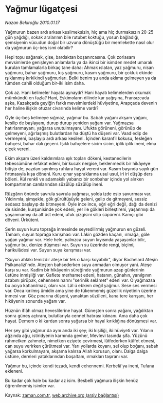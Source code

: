 # Yağmur lügatçesi

*Nazan Bekiroğlu 2010.01.17*

<tr><td class="metin" colspan="2" style="padding-top: 20px; padding-left: 5px; ">Yağmurun bazen ardı arkası kesilmeksizin, hiç ama hiç durmaksızın 20-25 gün yağdığı, sokak aralarının bile rutubet koktuğu, yosun bağladığı, şemsiyenin vücudun doğal bir uzvuna dönüştüğü bir memlekette nasıl olur da yağmurun üç-beş ismi olabilir?</td></tr><tr><td class="metin" colspan="2" style="padding-top: 20px; padding-left: 5px; "><p>Hepi topu sağanak, çise, bardaktan boşanırcasına. Çok zorlasam mevsimlerde genişleyen anlamlarla ya da ikinci bir isimden medet umarak kurulan tamlamalarla birkaç tane daha: Ahmak ıslatan, yaz yağmuru, nisan yağmuru, bahar yağmuru, kış yağmuru, kasım yağmuru, bir çokluk ekinde ışıklanmış kırkikindi yağmurları. Belki benim şu anda aklıma gelmeyen ya da tümden cahili olduğum bir-iki isim daha.
<p>Çok az. Hani kelimeler hayata aynaydı? Hani hayatı kelimelerden okumak mümkündü en fazla? Hani, Eskimoların dilinde kar yağışına, Fransızcada aşka, Kazakçada geyiğin farklı mevsimlerdeki hüviyetine, Arapçada devenin her haline ilişkin otuzar civarında kelime vardı?
<p>Öyle üç-beş kelimeye sığmaz, yağmur bu. Sabah yağanı akşam yağanı, kesilip de başlayanı, durup durup yeniden yağanı var. Yağmazsa hatırlanmayanı, yağarsa unutulmayanı. Ufukta görüneni, görünüp de gelmeyeni, ağırlaşmış bulutlardan ha düştü ha düşeni var. Vaad edip de vermeyeni, başlayıp ardı arkası kesileni. İçinden karanfil kokusu, fesleğen bahçesi, bahar dalı geçeni. Işıklı bahçelere sicim sicim, iplik iplik ineni, elma çiçek vereni.
<p>Ekim akşam üzeri kaldırımlara ışık topları dökeni, kestanecilerin tebessümüne refakat edeni, bir kucak nergise, beklenmedik bir hikâyeye bitişip de, yazdan sıyrılmış ruhlara hayat vereni var. Kasım başında sayılı gün fırtınasıyla kışa döneni. Kuru çınar yapraklarına usul usul, iri iri düşüp ders böleni. Kül renkli ve adamakıllı yabancı bir sonbahar içinde yol alırken kompartıman camlarından süzülüp süzülüp ineni.
<p>Rüzgârın önünde savrula savrula yağması, yolda izde esip savurması var. Yıldırımla, şimşekle, gök gürültüsüyle geleni, gelip de gitmeyeni, sessiz sedasız başlayıp da bitmeyeni. Öyle ince ince, eğri eğri değil, dağı da denizi de sisinde, kurşunisinde yok edeni, yer ile gökleri birleştireni, yaşanmışı da yaşanmamışı da alt üst edeni, ufuk çizgisini silip süpüreni. Kamçı gibi döveni. Ürküteni.
<p>Serin suyun kuru toprağa inmesinde seyredilirmiş yağmurun en güzeli. Tamam, suyun toprağa karışması var. Lâkin gözden kaçanı, ırmağa, göle yağan yağmur var. Hele hele, yalnızca suyun kıyısında yaşayanlar bilir, yağmur bu, denize düşmesi var. Suyun su üzerinde rengi, biçimi, harikulâdesi var. Suyun suya karışması var.
<p>"Suyun ahlâkı temizdir ateşe bir tek o karşı koyabilir", diyor Bachelard Ateşin Psikanalizi'nde. Ateşten bahsederken suyu anmadan olmuyor yani. Ateşe karşı su var. Kadim bir hikâyenin süreğinde yağmurun azap günlerinin üstüne inmişliği var. Gaflete merhamet edeni, hatanın, günahın, yanılgının azabını pirüpak, cehennem narını "serinlik selâmet" edeni var. O yağmazsa bu acıya katlanılmaz, olanı var. Lâl ü ebkem değil yağmur. Sese ses vermesi var. Onca kırılmış ümidin ama yine de tükenmemiş güzellik niyetinin üzerine inmesi var. Göz pınarına düşeni, yanaktan süzüleni, kana tere karışanı, her hikâyenin sonunda yağanı var.
<p>Hüznün iflâh olmaz heveslilerine hayat. Güneşten sonra yağanı, yağdıktan sonra güneş açtıranı, bulutlarıyla cennet hatırası kılınanı. Ama daha çok hayat. Demem o ki kardan sonra yağarsa bir hayal kırıklığına dönüşmesi var.
<p>Her şey gibi yağmur da aynı anda iki şey; iki kişiliği, iki hüviyeti var. Yılanın ağzında ağu, istiridyenin karnında gevher, Mevlevi tasında şifa. Yüzünü rahmetken zahmete, nimetken eziyete çevirmesi, lûtfederken külfet etmesi, can suyu verirken çürütmesi var. Yarı yollarda koyanı, sel olup boğanı, sabah yağarsa korkulmayanı, akşama kalırsa Allah korusun, olanı. Dalga dalga üstüne, dereleri yataklarından boşaltanı, ırmakları taşıranı var.
<p>Yağmur bu, içinde kendi tezadı, kendi cehennemi. Kerbelâ'ya ineni, Tufana ekleneni.
<p>Bu kadar çok hale bu kadar az isim. Besbelli yağmura ilişkin henüz öğrenilmemiş isimler var. <br/></p></p></p></p></p></p></p></p></p></p></p></td></tr>

Kaynak: [zaman.com.tr](http://zaman.com.tr/yazar.do?yazino=941215), [web.archive.org (arşiv bağlantısı)](http://web.archive.org/web/20100207010653/http://www.zaman.com.tr:80/yazar.do?yazino=941215)
